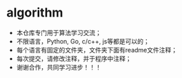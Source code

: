 # algorithm
- 本仓库专门用于算法学习交流；
- 不限语言，Python, Go, c/c++, js等都是可以的；
- 每个语言有固定的文件夹，文件夹下面有readme文件注释；
- 每次提交，请修改注释，并于程序中注释；
- 谢谢合作，共同学习进步！！！
